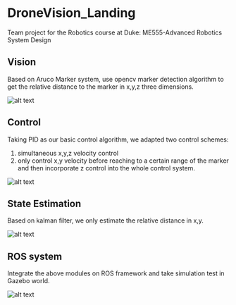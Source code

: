 # DroneVision_Landing
Team project for the Robotics course at Duke: ME555-Advanced Robotics System Design

## Vision
Based on Aruco Marker system, use opencv marker detection algorithm to get the relative distance to the marker in x,y,z three dimensions.

![alt text](https://github.com/zhangjing1997/DroneVision_Landing/blob/master/readme_images/vision.png)

## Control
Taking PID as our basic control algorithm, we adapted two control schemes: 
1. simultaneous x,y,z velocity control 
2. only control x,y velocity before reaching to a certain range of the marker and then incorporate z control into the whole control system.

![alt text](https://github.com/zhangjing1997/DroneVision_Landing/blob/master/readme_images/control.png)

## State Estimation
Based on kalman filter, we only estimate the relative distance in x,y.

![alt text](https://github.com/zhangjing1997/DroneVision_Landing/blob/master/readme_images/state%20estimation.png)

## ROS system
Integrate the above modules on ROS framework and take simulation test in Gazebo world.

![alt text](https://github.com/zhangjing1997/DroneVision_Landing/blob/master/readme_images/ros_system.png)
